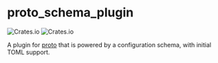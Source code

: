 # proto_schema_plugin

![Crates.io](https://img.shields.io/crates/v/proto_schema_plugin) ![Crates.io](https://img.shields.io/crates/d/proto_schema_plugin)

A plugin for [proto](https://moonrepo.dev/proto) that is powered by a configuration schema, with initial TOML support.

